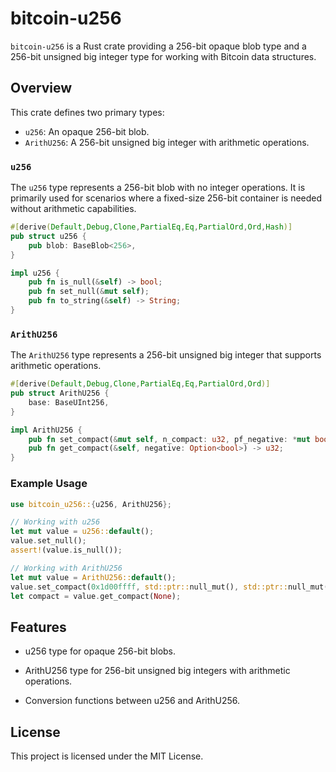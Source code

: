 # bitcoin-u256

`bitcoin-u256` is a Rust crate providing a 256-bit opaque blob type and a 256-bit unsigned big integer type for working with Bitcoin data structures.

## Overview

This crate defines two primary types:

- `u256`: An opaque 256-bit blob.
- `ArithU256`: A 256-bit unsigned big integer with arithmetic operations.

### `u256`

The `u256` type represents a 256-bit blob with no integer operations. It is primarily used for scenarios where a fixed-size 256-bit container is needed without arithmetic capabilities.

```rust
#[derive(Default,Debug,Clone,PartialEq,Eq,PartialOrd,Ord,Hash)]
pub struct u256 {
    pub blob: BaseBlob<256>,
}

impl u256 {
    pub fn is_null(&self) -> bool;
    pub fn set_null(&mut self);
    pub fn to_string(&self) -> String;
}
```

### `ArithU256`

The `ArithU256` type represents a 256-bit unsigned big integer that supports arithmetic operations.

```rust
#[derive(Default,Debug,Clone,PartialEq,Eq,PartialOrd,Ord)]
pub struct ArithU256 {
    base: BaseUInt256,
}

impl ArithU256 {
    pub fn set_compact(&mut self, n_compact: u32, pf_negative: *mut bool, pf_overflow: *mut bool) -> &mut ArithU256;
    pub fn get_compact(&self, negative: Option<bool>) -> u32;
}
```

### Example Usage

```rust
use bitcoin_u256::{u256, ArithU256};

// Working with u256
let mut value = u256::default();
value.set_null();
assert!(value.is_null());

// Working with ArithU256
let mut value = ArithU256::default();
value.set_compact(0x1d00ffff, std::ptr::null_mut(), std::ptr::null_mut());
let compact = value.get_compact(None);
```


## Features

- u256 type for opaque 256-bit blobs.

- ArithU256 type for 256-bit unsigned big integers with arithmetic operations.

- Conversion functions between u256 and ArithU256.

## License

This project is licensed under the MIT License.
